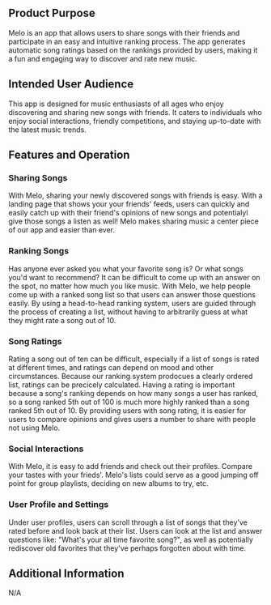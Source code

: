## Product Purpose

Melo is an app that allows users to share songs with their friends and participate in an easy and intuitive ranking process. The app generates automatic song ratings based on the rankings provided by users, making it a fun and engaging way to discover and rate new music.

## Intended User Audience

This app is designed for music enthusiasts of all ages who enjoy discovering and sharing new songs with friends. It caters to individuals who enjoy social interactions, friendly competitions, and staying up-to-date with the latest music trends.

## Features and Operation

### Sharing Songs

With Melo, sharing your newly discovered songs with friends is easy. With a landing page that shows your your friends' feeds, users can quickly and easily catch up with their friend's opinions of new songs and potentialyl give those songs a listen as well! Melo makes sharing music a center piece of our app and easier than ever.


### Ranking Songs

Has anyone ever asked you what your favorite song is? Or what songs you'd want to recommend? It can be difficult to come up with an answer on the spot, no matter how much you like music. With Melo, we help people come up with a ranked song list so that users can answer those questions easily. By using a head-to-head ranking system, users are guided through the process of creating a list, without having to arbitrarily guess at what they might rate a song out of 10.

### Song Ratings

Rating a song out of ten can be difficult, especially if a list of songs is rated at different times, and ratings can depend on mood and other circumstances. Because our ranking system prodocues a clearly ordered list, ratings can be precicely calculated. Having a rating is important because a song's ranking depends on how many songs a user has ranked, so a song ranked 5th out of 100 is much more highly ranked than a song ranked 5th out of 10. By providing users with song rating, it is easier for users to compare opinions and gives users a number to share with people not using Melo.

### Social Interactions

With Melo, it is easy to add friends and check out their profiles. Compare your tastes with your frieds'. Melo's lists could serve as a good jumping off point for group playlists, deciding on new albums to try, etc.

### User Profile and Settings

Under user profiles, users can scroll through a list of songs that they've rated before and look back at their list. Users can look at the list and answer questions like: "What's your all time favorite song?", as well as potentially rediscover old favorites that they've perhaps forgotten about with time.

## Additional Information
N/A
